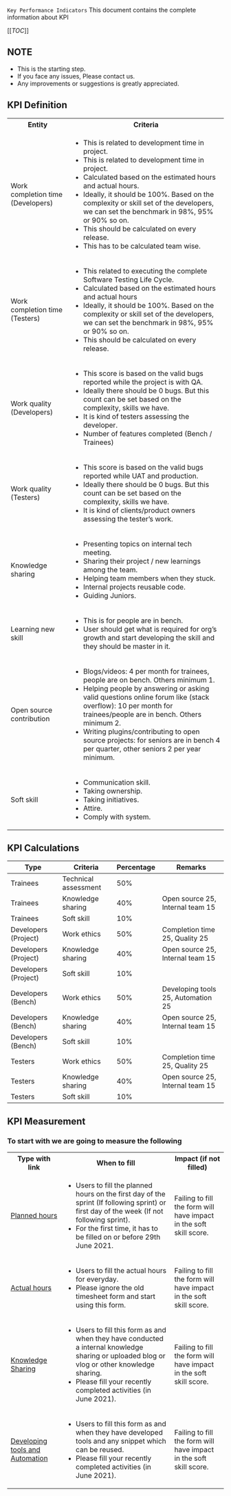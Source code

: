 `Key Performance Indicators`
This document contains the complete information about KPI

[[_TOC_]]

## NOTE

- This is the starting step.
- If you face any issues, Please contact us.
- Any improvements or suggestions is greatly appreciated.

## KPI Definition

<table>
  <tbody>
    <tr>
      <th>Entity</th>
      <th>Criteria</th>
    </tr>
    <tr>
      <td>Work completion time (Developers)</td>
      <td>
        <ul>
          <li>This is related to development time in project.</li>
<li>This is related to development time in project.</li>
<li>Calculated based on the estimated hours and actual hours.</li>
<li>Ideally, it should be 100%. Based on the complexity or skill set of the developers, we can
set the benchmark in 98%, 95% or 90% so on.</li>
<li>This should be calculated on every release.</li>
<li>This has to be calculated team wise.</li>
        </ul>
</td>
    </tr>
    <tr>
      <td>Work completion time (Testers)</td>
      <td>
<ul>
<li>This related to executing the complete Software Testing Life Cycle.</li>
<li>Calculated based on the estimated hours and actual hours</li>
<li>Ideally, it should be 100%. Based on the complexity or skill set of the developers, we can set the benchmark in 98%, 95% or 90% so on.</li>
<li>This should be calculated on every release.</li>
</ul>
</td>
    </tr>
    <tr>
      <td>Work quality (Developers)</td>
      <td>
<ul>
<li>This score is based on the valid bugs reported while the project is with QA.</li>
<li>Ideally there should be 0 bugs. But this count can be set based on the complexity, skills we
have.</li>
<li>It is kind of testers assessing the developer.</li>
<li>Number of features completed (Bench / Trainees)</li>
</ul>
</td>
    </tr>
    <tr>
      <td>Work quality (Testers)</td>
      <td>
<ul>
<li>This score is based on the valid bugs reported while UAT and production.</li>
<li>Ideally there should be 0 bugs. But this count can be set based on the complexity, skills we have.</li>
<li>It is kind of clients/product owners assessing the tester’s work.</li>
</ul>
</td>
    </tr>
    <tr>
      <td>Knowledge sharing</td>
      <td>
<ul>
<li>Presenting topics on internal tech meeting.</li>
<li>Sharing their project / new learnings among the team.</li>
<li>Helping team members when they stuck.</li>
<li>Internal projects reusable code.</li>
<li>Guiding Juniors.</li>
</ul>
</td>
    </tr>
    <tr>
      <td>Learning new skill</td>
      <td>
<ul>
<li>This is for people are in bench.</li>
<li>User should get what is required for org’s growth and start developing the skill and they should be master in it.</li>
</ul>
</td>
    </tr>
    <tr>
      <td>Open source contribution</td>
      <td>
<ul>
<li>Blogs/videos: 4 per month for trainees, people are on bench. Others minimum 1.</li>
<li>Helping people by answering or asking valid questions online forum like (stack overflow): 10 per month for trainees/people are in bench. Others minimum 2.</li>
<li>Writing plugins/contributing to open source projects: for seniors are in bench 4 per quarter, other seniors 2 per year minimum.</li>
</ul>
</td>
    </tr>
    <tr>
      <td>Soft skill</td>
      <td>
<ul>
<li>Communication skill.</li>
<li>Taking ownership.</li>
<li>Taking initiatives.</li>
<li>Attire.</li>
<li>Comply with system.</li>
</ul>
</td>
    </tr>
  </tbody>
</table>

## KPI Calculations

<table>
<thead><tr><th>Type</th><th>Criteria</th><th>Percentage</th><th>Remarks</th></tr></thead><tbody>
 <tr><td>Trainees</td><td>Technical assessment</td><td>50%</td><td>&nbsp;</td></tr>
 <tr><td>Trainees</td><td>Knowledge sharing</td><td>40%</td><td>Open source 25, Internal team 15</td></tr>
 <tr><td>Trainees</td><td>Soft skill</td><td>10%</td><td>&nbsp;</td></tr>
 <tr><td>Developers (Project)</td><td>Work ethics</td><td>50%</td><td>Completion time 25, Quality 25</td></tr>
 <tr><td>Developers (Project)</td><td>Knowledge sharing</td><td>40%</td><td>Open source 25, Internal team 15</td></tr>
 <tr><td>Developers (Project)</td><td>Soft skill</td><td>10%</td><td>&nbsp;</td></tr>
 <tr><td>Developers (Bench)</td><td>Work ethics</td><td>50%</td><td>Developing tools 25, Automation 25</td></tr>
 <tr><td>Developers (Bench)</td><td>Knowledge sharing</td><td>40%</td><td>Open source 25, Internal team 15</td></tr>
 <tr><td>Developers (Bench)</td><td>Soft skill</td><td>10%</td><td>&nbsp;</td></tr>
 <tr><td>Testers</td><td>Work ethics</td><td>50%</td><td>Completion time 25, Quality 25</td></tr>
 <tr><td>Testers</td><td>Knowledge sharing</td><td>40%</td><td>Open source 25, Internal team 15</td></tr>
 <tr><td>Testers</td><td>Soft skill</td><td>10%</td><td></td></tr>
</tbody></table>

## KPI Measurement

### To start with we are going to measure the following

<table>
<tr>
<th>Type with link</th>
<th>When to fill</th>
<th>Impact (if not filled)</th>
</tr>
<tr>
<td>
<a href="https://docs.google.com/forms/d/e/1FAIpQLScsw1DbEfZEl4UIXHDMzhkpOmAO_YK_vn7wYbBVq_I8nVrmKQ/viewform">Planned hours</a>
</td>
<td>
<ul>
<li>Users to fill the planned hours on the first day of the sprint (If following sprint) or first day of the week (If not following sprint).</li>

<li>For the first time, it has to be filled on or before 29th June 2021.</li>
</ul>
</td>
<td>Failing to fill the form will have impact in the soft skill score.</td>
</tr>
<tr>
<td>
<a href="https://docs.google.com/forms/d/15wk8Drolm-4zoQix8dkfCEPdSZSXbjvtsrEMYdIceAs/viewform">Actual hours</a>
</td>
<td>
<ul>
<li>Users to fill the actual hours for everyday.</li>

<li>Please ignore the old timesheet form and start using this form.</li>
</ul>
</td>
<td>Failing to fill the form will have impact in the soft skill score.</td>
</tr>
<tr>
<td>
<a href="https://docs.google.com/forms/d/19Vib04CtlNdj_q_9n8q5alMwj9jkriqlmwkOWx4Abh8/viewform">Knowledge Sharing</a>
</td>
<td>
<ul>
<li>Users to fill this form as and when they have conducted a internal knowledge sharing or uploaded blog or vlog or other knowledge sharing.</li>

<li>Please fill your recently completed activities (in June 2021).</li>
</ul>
</td>
<td>Failing to fill the form will have impact in the soft skill score.</td>
</tr>
<tr>
<td>
<a href="https://docs.google.com/forms/d/1D_hX03Nl-JXyYZSwrNXrxGoM0-oBE6wcOOpu0TNFV20/viewform">Developing tools and Automation
</a>
</td>
<td>
<ul>
<li>Users to fill this form as and when they have developed tools and any snippet which can be reused.</li>

<li>Please fill your recently completed activities (in June 2021).</li>
</ul>
</td>
<td>Failing to fill the form will have impact in the soft skill score.</td>
</tr>
<table>
